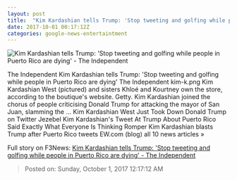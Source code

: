 ```yaml
---
layout: post
title:  "Kim Kardashian tells Trump: 'Stop tweeting and golfing while people in Puerto Rico are dying' - The Independent"
date: 2017-10-01 00:17:12Z
categories: google-news-entertaintment
---
```


![Kim Kardashian tells Trump: 'Stop tweeting and golfing while people in Puerto Rico are dying' - The Independent](https://static.independent.co.uk/s3fs-public/thumbnails/image/2017/09/22/09/kim-k.png)

The Independent Kim Kardashian tells Trump: 'Stop tweeting and golfing while people in Puerto Rico are dying' The Independent kim-k.png Kim Kardashian West (pictured) and sisters Khloé and Kourtney own the store, according to the boutique's website. Getty. Kim Kardashian joined the chorus of people criticising Donald Trump for attacking the mayor of San Juan, slamming the ... Kim Kardashian West Just Took Down Donald Trump on Twitter Jezebel Kim Kardashian's Tweet At Trump About Puerto Rico Said Exactly What Everyone Is Thinking Romper Kim Kardashian blasts Trump after Puerto Rico tweets EW.com (blog) all 10 news articles »


Full story on F3News: [Kim Kardashian tells Trump: 'Stop tweeting and golfing while people in Puerto Rico are dying' - The Independent](http://www.f3nws.com/n/TcZBFD)

> Posted on: Sunday, October 1, 2017 12:17:12 AM
